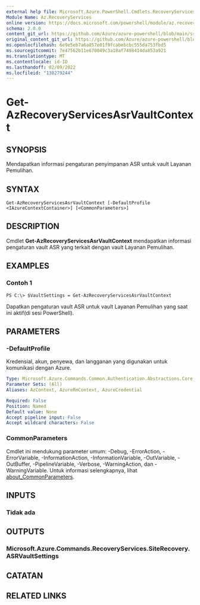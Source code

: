```yaml
---
external help file: Microsoft.Azure.PowerShell.Cmdlets.RecoveryServices.SiteRecovery.dll-Help.xml
Module Name: Az.RecoveryServices
online version: https://docs.microsoft.com/powershell/module/az.recoveryservices/get-azrecoveryservicesasrvaultcontext
schema: 2.0.0
content_git_url: https://github.com/Azure/azure-powershell/blob/main/src/RecoveryServices/RecoveryServices/help/Get-AzRecoveryServicesAsrVaultContext.md
original_content_git_url: https://github.com/Azure/azure-powershell/blob/main/src/RecoveryServices/RecoveryServices/help/Get-AzRecoveryServicesAsrVaultContext.md
ms.openlocfilehash: 6e9e5eb7a6a857e01f9fcabebcbc555da753fbd5
ms.sourcegitcommit: 7e47562b11e670049c3a18af7498414da853a921
ms.translationtype: MT
ms.contentlocale: id-ID
ms.lasthandoff: 02/09/2022
ms.locfileid: "138279244"
---
```

# Get-AzRecoveryServicesAsrVaultContext

## SYNOPSIS
Mendapatkan informasi pengaturan penyimpanan ASR untuk vault Layanan Pemulihan.

## SYNTAX

```
Get-AzRecoveryServicesAsrVaultContext [-DefaultProfile <IAzureContextContainer>] [<CommonParameters>]
```

## DESCRIPTION
Cmdlet **Get-AzRecoveryServicesAsrVaultContext** mendapatkan informasi pengaturan vault ASR yang terkait dengan vault Layanan Pemulihan.

## EXAMPLES

### Contoh 1
```
PS C:\> $VaultSettings = Get-AzRecoveryServicesAsrVaultContext
```

Dapatkan pengaturan vault ASR untuk vault Layanan Pemulihan yang saat ini aktif(di sesi PowerShell).

## PARAMETERS

### -DefaultProfile
Kredensial, akun, penyewa, dan langganan yang digunakan untuk komunikasi dengan Azure.

```yaml
Type: Microsoft.Azure.Commands.Common.Authentication.Abstractions.Core.IAzureContextContainer
Parameter Sets: (All)
Aliases: AzContext, AzureRmContext, AzureCredential

Required: False
Position: Named
Default value: None
Accept pipeline input: False
Accept wildcard characters: False
```

### CommonParameters
Cmdlet ini mendukung parameter umum: -Debug, -ErrorAction, -ErrorVariable, -InformationAction, -InformationVariable, -OutVariable, -OutBuffer, -PipelineVariable, -Verbose, -WarningAction, dan -WarningVariable. Untuk informasi selengkapnya, lihat [about_CommonParameters](http://go.microsoft.com/fwlink/?LinkID=113216).

## INPUTS

### Tidak ada

## OUTPUTS

### Microsoft.Azure.Commands.RecoveryServices.SiteRecovery.ASRVaultSettings

## CATATAN

## RELATED LINKS
